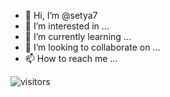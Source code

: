 - 👋 Hi, I’m @setya7
- 👀 I’m interested in ...
- 🌱 I’m currently learning ...
- 💞️ I’m looking to collaborate on ...
- 📫 How to reach me ...

<!-- [![trophy](https://github-profile-trophy.vercel.app/?username=setya7&theme=onedark)](https://github.com/ryo-ma/github-profile-trophy) -->

<!-- <p align="center"> <img src="https://github-readme-stats.vercel.app/api?username=setya7&show_icons=true&theme=gotham" alt="tamaa" /> -->
  
  ![visitors](https://visitor-badge.laobi.icu/badge?page_id=setya7)

<!---
setya7/setya7 is a ✨ special ✨ repository because its `README.md` (this file) appears on your GitHub profile.
You can click the Preview link to take a look at your changes.
--->
